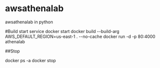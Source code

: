 # awsathenalab
awsathenalab in python

#Build start
service docker start
docker build  --build-arg AWS_DEFAULT_REGION=us-east-1 . --no-cache
docker run -d -p 80:4000 athenalab

##Stop

docker ps -a
docker stop <id>
